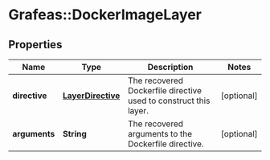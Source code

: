 # Grafeas::DockerImageLayer

## Properties
Name | Type | Description | Notes
------------ | ------------- | ------------- | -------------
**directive** | [**LayerDirective**](LayerDirective.md) | The recovered Dockerfile directive used to construct this layer. | [optional] 
**arguments** | **String** | The recovered arguments to the Dockerfile directive. | [optional] 


